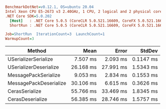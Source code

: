 ``` ini

BenchmarkDotNet=v0.12.1, OS=ubuntu 20.04
Intel Xeon CPU E5-2673 v3 2.40GHz, 1 CPU, 2 logical and 2 physical cores
.NET Core SDK=5.0.202
  [Host]   : .NET Core 5.0.5 (CoreCLR 5.0.521.16609, CoreFX 5.0.521.16609), X64 RyuJIT
  ShortRun : .NET Core 5.0.5 (CoreCLR 5.0.521.16609, CoreFX 5.0.521.16609), X64 RyuJIT

Job=ShortRun  IterationCount=3  LaunchCount=1  
WarmupCount=3  

```
|                 Method |      Mean |     Error |    StdDev |
|----------------------- |----------:|----------:|----------:|
|   USerializerSerialize |  7.507 ms |  2.093 ms | 0.1147 ms |
| USerializerDeserialize | 26.168 ms | 27.991 ms | 1.5343 ms |
|   MessagePackSerialize |  9.053 ms |  2.834 ms | 0.1553 ms |
| MessagePackDeserialize | 30.106 ms |  6.615 ms | 0.3626 ms |
|         CerasSerialize | 55.766 ms | 33.469 ms | 1.8345 ms |
|       CerasDeserialize | 56.385 ms | 28.746 ms | 1.5757 ms |
